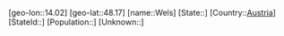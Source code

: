 ﻿---
location: [48.17,14.02]
type: City
tags:
- geo/City


SpocWebEntityId: 35532
isDeleted: false
confidential: public

---
[geo-lon::14.02]
[geo-lat::48.17]
[name::Wels]
[State::]
[Country::[Austria](geo/Continent/Europe/Austria.md)]
[StateId::]
[Population::]
[Unknown::]

